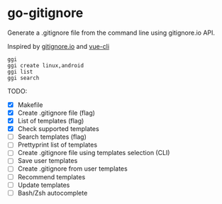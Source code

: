 # go-gitignore

Generate a .gitignore file from the command line using gitignore.io API.

Inspired by [gitignore.io](https://www.gitignore.io/) and [vue-cli](https://github.com/vuejs/vue-cli)
```shell
ggi
ggi create linux,android
ggi list
ggi search
```
TODO:
- [x] Makefile
- [x] Create .gitignore file (flag)
- [x] List of templates (flag)
- [x] Check supported templates
- [ ] Search templates (flag)
- [ ] Prettyprint list of templates
- [ ] Create .gitignore file using templates selection (CLI)
- [ ] Save user templates
- [ ] Create .gitignore from user templates
- [ ] Recommend templates
- [ ] Update templates
- [ ] Bash/Zsh autocomplete
